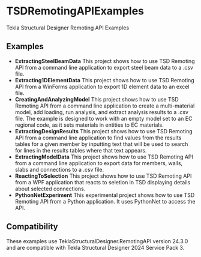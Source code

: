 # TSDRemotingAPIExamples
Tekla Structural Designer Remoting API Examples

## Examples

* **ExtractingSteelBeamData**
This project shows how to use TSD Remoting API from a command line application to export steel beam data to a .csv file.
* **Extracting1DElementData**
This project shows how to use TSD Remoting API from a WinForms application to export 1D element data to an excel file.
* **CreatingAndAnalyzingModel**
This project shows how to use TSD Remoting API from a command line application to create a multi-material model, add loading, run analysis, and extract analysis results to a .csv file.
The example is designed to work with an empty model set to an EC regional code, as it sets materials in entities to EC materials.
* **ExtractingDesignResults** 
This project shows how to use TSD Remoting API from a command line application to find values from the results tables for a given member by inputting text that will be used to search for lines in the results tables where that text appears.
* **ExtractingModelData** 
This project shows how to use TSD Remoting API from a command line application to export data for members, walls, slabs and connections to a .csv file.
* **ReactingToSelection**
This project shows how to use TSD Remoting API from a WPF application that reacts to seletion in TSD displaying details about selected connections.
* **PythonNetExperiment**
This experimental project shows how to use TSD Remoting API from a Python application. It uses PythonNet to access the API.

## Compatibility

These examples use TeklaStructuralDesigner.RemotingAPI version 24.3.0 and are compatible with Tekla Structural Designer 2024 Service Pack 3.
